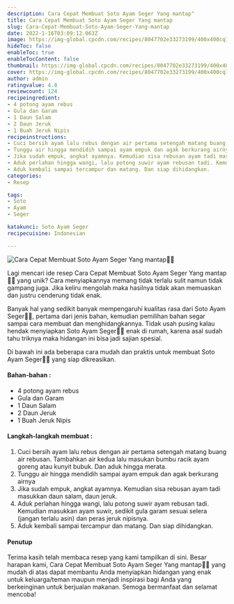 ```yaml
---
description: Cara Cepat Membuat Soto Ayam Seger Yang mantap"
title: Cara Cepat Membuat Soto Ayam Seger Yang mantap
slug: Cara-Cepat-Membuat-Soto-Ayam-Seger-Yang-mantap
date: 2022-1-16T03:09:12.063Z
image: https://img-global.cpcdn.com/recipes/8047702e33273199/400x400cq70/photo.jpg
hideToc: false
enableToc: true
enableTocContent: false
thumbnail: https://img-global.cpcdn.com/recipes/8047702e33273199/400x400cq70/photo.jpg
cover: https://img-global.cpcdn.com/recipes/8047702e33273199/400x400cq70/photo.jpg
author: admin
ratingvalue: 4.8
reviewcount: 124
recipeingredient:
- 4 potong ayam rebus
- Gula dan Garam
- 1 Daun Salam
- 2 Daun Jeruk
- 1 Buah Jeruk Nipis
recipeinstructions:
- Cuci bersih ayam lalu rebus dengan air pertama setengah matang buang air rebusan. Tambahkan air kedua lalu masukan bumbu racik ayam goreng atau kunyit bubuk. Dan aduk hingga merata.
- Tunggu air hingga mendidih sampai ayam empuk dan agak berkurang airnya
- Jika sudah empuk, angkat ayamnya. Kemudian sisa rebusan ayam tadi masukkan daun salam, daun jeruk.
- Aduk perlahan hingga wangi, lalu potong suwir ayam rebusan tadi. Kemudian masukkan ayam suwir, sedikit gula garam sesuai selera (jangan terlalu asin) dan peras jeruk nipisnya.
- Aduk kembali sampai tercampur dan matang. Dan siap dihidangkan.
categories:
- Resep

tags:
- Soto
- Ayam
- Seger

katakunci: Soto Ayam Seger
recipecuisine: Indonesian

---
```


![Cara Cepat Membuat Soto Ayam Seger Yang mantap👩‍🍳](https://img-global.cpcdn.com/recipes/8047702e33273199/400x400cq70/photo.jpg)

Lagi mencari ide resep Cara Cepat Membuat Soto Ayam Seger Yang mantap👩‍🍳 yang unik? Cara menyiapkannya memang tidak terlalu sulit namun tidak gampang juga. Jika keliru mengolah maka hasilnya tidak akan memuaskan dan justru cenderung tidak enak.

Banyak hal yang sedikit banyak mempengaruhi kualitas rasa dari Soto Ayam Seger👩‍🍳, pertama dari jenis bahan, kemudian pemilihan bahan segar sampai cara membuat dan menghidangkannya. Tidak usah pusing kalau hendak menyiapkan Soto Ayam Seger👩‍🍳 enak di rumah, karena asal sudah tahu triknya maka hidangan ini bisa jadi sajian spesial.

Di bawah ini ada beberapa cara mudah dan praktis untuk membuat Soto Ayam Seger👩‍🍳 yang siap dikreasikan.

<!--inarticleads1-->

#### Bahan-bahan :

- 4 potong ayam rebus
- Gula dan Garam
- 1 Daun Salam
- 2 Daun Jeruk
- 1 Buah Jeruk Nipis

<!--inarticleads2-->

#### Langkah-langkah membuat :

1. Cuci bersih ayam lalu rebus dengan air pertama setengah matang buang air rebusan. Tambahkan air kedua lalu masukan bumbu racik ayam goreng atau kunyit bubuk. Dan aduk hingga merata.
1. Tunggu air hingga mendidih sampai ayam empuk dan agak berkurang airnya
1. Jika sudah empuk, angkat ayamnya. Kemudian sisa rebusan ayam tadi masukkan daun salam, daun jeruk.
1. Aduk perlahan hingga wangi, lalu potong suwir ayam rebusan tadi. Kemudian masukkan ayam suwir, sedikit gula garam sesuai selera (jangan terlalu asin) dan peras jeruk nipisnya.
1. Aduk kembali sampai tercampur dan matang. Dan siap dihidangkan.

#### Penutup

Terima kasih telah membaca resep yang kami tampilkan di sini. Besar harapan kami, Cara Cepat Membuat Soto Ayam Seger Yang mantap👩‍🍳 yang mudah di atas dapat membantu Anda menyiapkan hidangan yang enak untuk keluarga/teman maupun menjadi inspirasi bagi Anda yang berkeinginan untuk berjualan makanan. Semoga bermanfaat dan selamat mencoba!